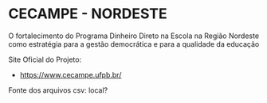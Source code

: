 # CECAMPE - NORDESTE
O fortalecimento do Programa Dinheiro Direto na Escola na Região Nordeste como
estratégia para a gestão democrática e para a qualidade da educação

Site Oficial do Projeto:
- https://www.cecampe.ufpb.br/


Fonte dos arquivos csv: local?
